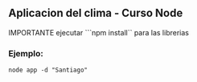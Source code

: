 ## Aplicacion del clima - Curso Node

IMPORTANTE ejecutar ```npm install`` para las librerias

### Ejemplo:

```
node app -d "Santiago"
```